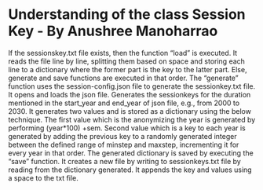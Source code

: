 # Understanding of the class Session Key - By Anushree Manoharrao
If the sessionskey.txt file exists, then the function “load” is executed. It reads the file line by line, splitting them based on space and 
storing each line to a dictionary where the former part is the key to the latter part.
Else, generate and save functions are executed in that order. 
The “generate” function uses the session-config.json file to generate the sessionkey.txt file. 
It opens and loads the json file. Generates the sessionkeys for the duration mentioned in the start_year and end_year of json file, e.g., from 2000 to 2030. 
It generates two values and is stored as a dictionary using the below technique. The first value which is the anonymizing the year is generated by performing (year*100) +sem. 
Second value which is a key to each year is generated by adding the previous key to a randomly generated integer between the defined range of minstep and maxstep,
incrementing it for every year in that order. 
The generated dictionary is saved by executing the “save” function. It creates a new file by writing to sessionkeys.txt file by reading from the dictionary generated. 
It appends the key and values using a space to the txt file. 